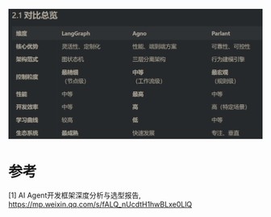 ![](.03_langgraph_agno_parlant_images/31332d7e.png)

# 参考

[1] AI Agent开发框架深度分析与选型报告, https://mp.weixin.qq.com/s/fALQ_nUcdtH1hwBLxe0LlQ